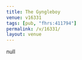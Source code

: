 ```yaml
---
title: The Gyngleboy
venue: v16331
tags: [pub, "fhrs:411794"]
permalink: /v/16331/
layout: venue
---
```

null